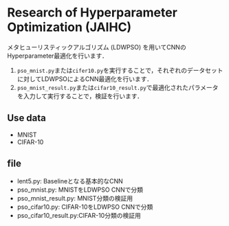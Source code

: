 # Research of Hyperparameter Optimization (JAIHC)

メタヒューリスティックアルゴリズム (LDWPSO) を用いてCNNのHyperparameter最適化を行います．  

1. ``pso_mnist.py``または``cifer10.py``を実行することで，それぞれのデータセットに対してLDWPSOによるCNN最適化を行います．
2. ``pso_mnist_result.py``または``cifar10_result.py``で最適化されたパラメータを入力して実行することで，検証を行います．

## Use data

- MNIST
- CIFAR-10

## file

- lent5.py: Baselineとなる基本的なCNN
- pso_mnist.py: MNISTをLDWPSO CNNで分類
- pso_mnist_result.py: MNIST分類の検証用
- pso_cifar10.py: CIFAR-10をLDWPSO CNNで分類
- pso_cifar10_result.py:CIFAR-10分類の検証用